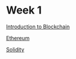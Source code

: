 # Week 1

[Introduction to Blockchain](Introduction%20to%20Blockchain%20c59605cec59d480a9df71b45312a039d.md)

[Ethereum](Ethereum%209f4c2ae56a6845f593b87e6677f5c637.md)

[Solidity](Solidity%20e69d3665a1bd49559197fa949d412f7f.md)